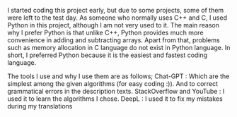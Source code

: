 I started coding this project early, but due to some projects, some of them were left to the test day. As someone who normally uses C++ and C, I used Python in this project, although I am not very used to it. The main reason why I prefer Python is that unlike C++, Python provides much more convenience in adding and subtracting arrays. Apart from that, problems such as memory allocation in C language do not exist in Python language. In short, I preferred Python because it is the easiest and fastest coding language.

The tools I use and why I use them are as follows;
Chat-GPT : Which are the simplest among the given algorithms (for easy coding :)). And to correct grammatical errors in the description texts.
StackOverflow and YouTube : I used it to learn the algorithms I chose.
DeepL :  I used it to fix my mistakes during my translations
